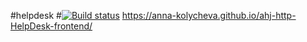 #helpdesk
#[![Build status](https://ci.appveyor.com/api/projects/status/9ypexe5dhptsfido?svg=true)](https://ci.appveyor.com/project/Anna-#Kolycheva/ahj-http-helpdesk-frontend)
https://anna-kolycheva.github.io/ahj-http-HelpDesk-frontend/
